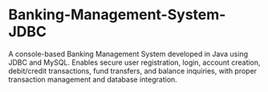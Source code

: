 # Banking-Management-System-JDBC
A console-based Banking Management System developed in Java using JDBC and MySQL. Enables secure user registration, login, account creation, debit/credit transactions, fund transfers, and balance inquiries, with proper transaction management and database integration.

